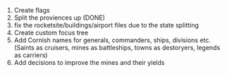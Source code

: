 1. Create flags
2. Split the proviences up (DONE)
3. fix the rocketsite/buildings/airport files due to the state splitting
4. Create custom focus tree
5. Add Cornish names for generals, commanders, ships, divisions etc. (Saints as cruisers, mines as battleships, towns as destoryers, legends as carriers)
6. Add decisions to improve the mines and their yields  
